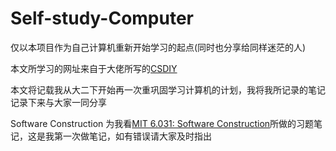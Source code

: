 # Self-study-Computer
仅以本项目作为自己计算机重新开始学习的起点(同时也分享给同样迷茫的人)

本文所学习的网址来自于大佬所写的[CSDIY](https://csdiy.wiki/%E4%BD%BF%E7%94%A8%E6%8C%87%E5%8D%97/)


本文将记载我从大二下开始再一次重巩固学习计算机的计划，我将我所记录的笔记记录下来与大家一同分享

Software Construction 为我看[MIT 6.031: Software Construction](http://web.mit.edu/6.031/www/sp21/)所做的习题笔记，这是我第一次做笔记，如有错误请大家及时指出
